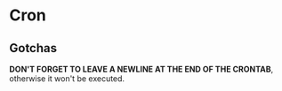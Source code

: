 # Cron


## Gotchas
__DON'T FORGET TO LEAVE A NEWLINE AT THE END OF THE CRONTAB__, otherwise it won't be executed.
